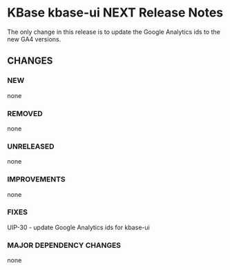 # KBase kbase-ui NEXT Release Notes

The only change in this release is to update the Google Analytics ids to the new GA4 versions.

## CHANGES

### NEW

none

### REMOVED

none

### UNRELEASED

none

### IMPROVEMENTS

none

### FIXES

UIP-30 - update Google Analytics ids for kbase-ui

### MAJOR DEPENDENCY CHANGES

none
